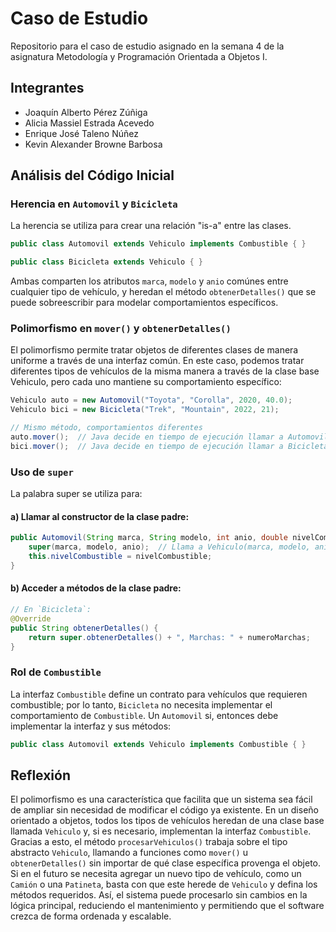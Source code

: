# Caso de Estudio

Repositorio para el caso de estudio asignado en la semana 4 de la asignatura Metodología y Programación Orientada a Objetos I.

## Integrantes

- Joaquín Alberto Pérez Zúñiga
- Alicia Massiel Estrada Acevedo
- Enrique José Taleno Núñez
- Kevin Alexander Browne Barbosa

## Análisis del Código Inicial

### Herencia en `Automovil` y `Bicicleta`

La herencia se utiliza para crear una relación "is-a" entre las clases.

```java
public class Automovil extends Vehiculo implements Combustible { }

public class Bicicleta extends Vehiculo { }
```

Ambas comparten los atributos `marca`, `modelo` y `anio` comúnes entre cualquier tipo de vehículo, y heredan el método `obtenerDetalles()` que se puede sobreescribir para modelar comportamientos específicos.

### Polimorfismo en `mover()` y `obtenerDetalles()`

El polimorfismo permite tratar objetos de diferentes clases de manera uniforme a través de una interfaz común. En este caso, podemos tratar diferentes tipos de vehículos de la misma manera a través de la clase base Vehiculo, pero cada uno mantiene su comportamiento específico:

```java
Vehiculo auto = new Automovil("Toyota", "Corolla", 2020, 40.0);
Vehiculo bici = new Bicicleta("Trek", "Mountain", 2022, 21);

// Mismo método, comportamientos diferentes
auto.mover();  // Java decide en tiempo de ejecución llamar a Automovil.mover()
bici.mover();  // Java decide en tiempo de ejecución llamar a Bicicleta.mover()
```

### Uso de `super`

La palabra super se utiliza para:

#### a) Llamar al constructor de la clase padre:

```java
public Automovil(String marca, String modelo, int anio, double nivelCombustible) {
    super(marca, modelo, anio);  // Llama a Vehiculo(marca, modelo, anio)
    this.nivelCombustible = nivelCombustible;
}
```

#### b) Acceder a métodos de la clase padre:

```java
// En `Bicicleta`:
@Override
public String obtenerDetalles() {
    return super.obtenerDetalles() + ", Marchas: " + numeroMarchas;
}
```

### Rol de `Combustible`

La interfaz `Combustible` define un contrato para vehículos que requieren combustible; por lo tanto, `Bicicleta` no necesita implementar el comportamiento de `Combustible`. Un `Automovil` si, entonces debe implementar la interfaz y sus métodos:

```java
public class Automovil extends Vehiculo implements Combustible { }
```

## Reflexión

El polimorfismo es una característica que facilita que un sistema sea fácil de ampliar sin necesidad de modificar el código ya existente. En un diseño orientado a objetos, todos los tipos de vehículos heredan de una clase base llamada `Vehiculo` y, si es necesario, implementan la interfaz `Combustible`. Gracias a esto, el método `procesarVehiculos()` trabaja sobre el tipo abstracto `Vehiculo`, llamando a funciones como `mover()` u `obtenerDetalles()` sin importar de qué clase específica provenga el objeto. Si en el futuro se necesita agregar un nuevo tipo de vehículo, como un `Camión` o una `Patineta`, basta con que este herede de `Vehiculo` y defina los métodos requeridos. Así, el sistema puede procesarlo sin cambios en la lógica principal, reduciendo el mantenimiento y permitiendo que el software crezca de forma ordenada y escalable.
